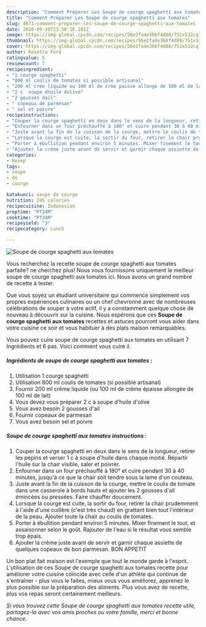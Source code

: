 ```yaml
---
description: "Comment Préparer Les Soupe de courge spaghetti aux tomates"
title: "Comment Préparer Les Soupe de courge spaghetti aux tomates"
slug: 4671-comment-preparer-les-soupe-de-courge-spaghetti-aux-tomates
date: 2020-09-28T23:58:16.101Z
image: https://img-global.cpcdn.com/recipes/56e2fa4e366f4d88/751x532cq70/soupe-de-courge-spaghetti-aux-tomates-photo-principale-de-la-recette.jpg
thumbnail: https://img-global.cpcdn.com/recipes/56e2fa4e366f4d88/751x532cq70/soupe-de-courge-spaghetti-aux-tomates-photo-principale-de-la-recette.jpg
cover: https://img-global.cpcdn.com/recipes/56e2fa4e366f4d88/751x532cq70/soupe-de-courge-spaghetti-aux-tomates-photo-principale-de-la-recette.jpg
author: Rosetta Ford
ratingvalue: 5
reviewcount: 7
recipeingredient:
- "1 courge spaghetti"
- "800 ml coulis de tomates si possible artisanal"
- "200 ml crme liquide ou 100 ml de crme paisse allonge de 100 ml de lait"
- "2 c  soupe dhuile dolive"
- "2 gousses dail"
- " copeaux de parmesan"
- " sel et poivre"
recipeinstructions:
- "Couper la courge spaghetti en deux dans le sens de la longueur, retirer les pépins et verser 1 c à soupe d&#39;huile dans chaque moitié. Répartir l&#39;huile sur la chair visible, saler et poivrer."
- "Enfourner dans un four préchauffé à 180° et cuire pendant 30 à 40 minutes, jusqu&#39;à ce que la chair soit tendre sous la lame d&#39;un couteau."
- "Juste avant la fin de la cuisson de la courge, mettre le coulis de tomate dans une casserole à bords hauts et ajouter les 2 gousses d&#39;ail émincées ou pressées. Faire chauffer doucement."
- "Lorsque la courge est cuite, la sortir du four, retirer la chair prudemment à l&#39;aide d&#39;une cuillère (c&#39;est très chaud) en grattant bien tout l&#39;intérieur de la peau. Ajouter toute la chair au coulis de tomates."
- "Porter à ébullition pendant environ 5 minutes. Mixer finement le tout, et assaisonner selon le goût. Rajouter de l&#39;eau si le résultat vous semble trop épais."
- "Ajouter la crème juste avant de servir et garnir chaque assiette de quelques copeaux de bon parmesan. BON APPETIT"
categories:
- Resep
tags:
- soupe
- de
- courge

katakunci: soupe de courge 
nutrition: 245 calories
recipecuisine: Indonesian
preptime: "PT24M"
cooktime: "PT34M"
recipeyield: "3"
recipecategory: Lunch

---
```



![Soupe de courge spaghetti aux tomates](https://img-global.cpcdn.com/recipes/56e2fa4e366f4d88/751x532cq70/soupe-de-courge-spaghetti-aux-tomates-photo-principale-de-la-recette.jpg)

Vous recherchez la recette soupe de courge spaghetti aux tomates parfaite? ne cherchez plus! Nous vous fournissons uniquement le meilleur soupe de courge spaghetti aux tomates ici. Nous avons un grand nombre de recette à tester.

Que vous soyez un étudiant universitaire qui commence simplement vos propres expériences culinaires ou un chef chevronné avec de nombreuses célébrations de souper à votre actif, il y a constamment quelque chose de nouveau à découvrir sur la cuisine. Nous espérons que ces <strong> Soupe de courge spaghetti aux tomates </strong> recettes et astuces pourront vous aider dans votre cuisine ce soir et vous habituer à des plats maison remarquables.

<!--inarticleads1-->

Vous pouvez cuire soupe de courge spaghetti aux tomates en utilisant 7 Ingrédients et 6 pas. Voici comment vous cuire il.

##### Ingrédients de soupe de courge spaghetti aux tomates :

1. Utilisation 1 courge spaghetti
1. Utilisation 800 ml coulis de tomates (si possible artisanal)
1. Fournir 200 ml crème liquide (ou 100 ml de crème épaisse allongée de 100 ml de lait)
1. Vous devez vous préparer 2 c à soupe d&#39;huile d&#39;olive
1. Vous avez besoin 2 gousses d&#39;ail
1. Fournir  copeaux de parmesan
1. Vous avez besoin  sel et poivre




<!--inarticleads2-->

##### Soupe de courge spaghetti aux tomates instructions :

1. Couper la courge spaghetti en deux dans le sens de la longueur, retirer les pépins et verser 1 c à soupe d&#39;huile dans chaque moitié. Répartir l&#39;huile sur la chair visible, saler et poivrer.
1. Enfourner dans un four préchauffé à 180° et cuire pendant 30 à 40 minutes, jusqu&#39;à ce que la chair soit tendre sous la lame d&#39;un couteau.
1. Juste avant la fin de la cuisson de la courge, mettre le coulis de tomate dans une casserole à bords hauts et ajouter les 2 gousses d&#39;ail émincées ou pressées. Faire chauffer doucement.
1. Lorsque la courge est cuite, la sortir du four, retirer la chair prudemment à l&#39;aide d&#39;une cuillère (c&#39;est très chaud) en grattant bien tout l&#39;intérieur de la peau. Ajouter toute la chair au coulis de tomates.
1. Porter à ébullition pendant environ 5 minutes. Mixer finement le tout, et assaisonner selon le goût. Rajouter de l&#39;eau si le résultat vous semble trop épais.
1. Ajouter la crème juste avant de servir et garnir chaque assiette de quelques copeaux de bon parmesan. BON APPETIT




<!--inarticleads1-->

<p>
Un bon plat fait maison est l'exemple que tout le monde garde à l'esprit. L'utilisation de ces Soupe de courge spaghetti aux tomates recette pour améliorer votre cuisine coïncide avec celle d'un athlète qui continue de s'entraîner - plus vous le faites, mieux vous vous améliorez, apprenez le plus possible sur la préparation des aliments. Plus vous avez de recette, plus vos repas seront certainement meilleurs.
</p>

<p>
<i>Si vous trouvez cette Soupe de courge spaghetti aux tomates recette utile, partagez-la avec vos amis proches ou votre famille, merci et bonne chance.</i>
</p>
